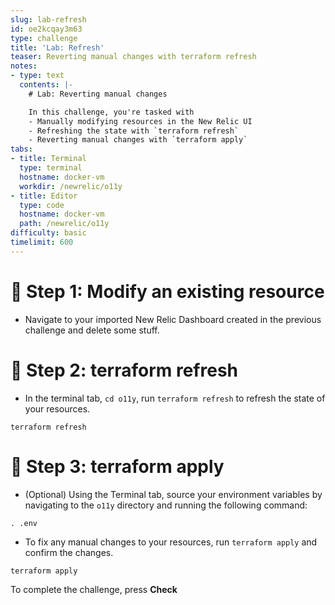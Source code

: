 ```yaml
---
slug: lab-refresh
id: oe2kcqay3m63
type: challenge
title: 'Lab: Refresh'
teaser: Reverting manual changes with terraform refresh
notes:
- type: text
  contents: |-
    # Lab: Reverting manual changes

    In this challenge, you're tasked with
    - Manually modifying resources in the New Relic UI
    - Refreshing the state with `terraform refresh`
    - Reverting manual changes with `terraform apply`
tabs:
- title: Terminal
  type: terminal
  hostname: docker-vm
  workdir: /newrelic/o11y
- title: Editor
  type: code
  hostname: docker-vm
  path: /newrelic/o11y
difficulty: basic
timelimit: 600
---
```

🧪 Step 1: Modify an existing resource
=======================

- Navigate to your imported New Relic Dashboard created in the previous challenge and delete some stuff.

🧪 Step 2: terraform refresh
=========

- In the terminal tab, `cd o11y`, run `terraform refresh` to refresh the state of your resources.

```
terraform refresh
```

🏁 Step 3: terraform apply
=========

- (Optional) Using the Terminal tab, source your environment variables by navigating to the `o11y` directory and running the following command:

```
. .env
```

- To fix any manual changes to your resources, run `terraform apply` and confirm the changes.

```
terraform apply
```

To complete the challenge, press **Check**

